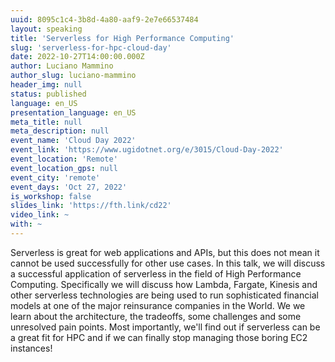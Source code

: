 ```yaml
---
uuid: 8095c1c4-3b8d-4a80-aaf9-2e7e66537484
layout: speaking
title: 'Serverless for High Performance Computing'
slug: 'serverless-for-hpc-cloud-day'
date: 2022-10-27T14:00:00.000Z
author: Luciano Mammino
author_slug: luciano-mammino
header_img: null
status: published
language: en_US
presentation_language: en_US
meta_title: null
meta_description: null
event_name: 'Cloud Day 2022'
event_link: 'https://www.ugidotnet.org/e/3015/Cloud-Day-2022'
event_location: 'Remote'
event_location_gps: null
event_city: 'remote'
event_days: 'Oct 27, 2022'
is_workshop: false
slides_link: 'https://fth.link/cd22'
video_link: ~
with: ~
---
```


Serverless is great for web applications and APIs, but this does not mean it cannot be used successfully for other use cases. In this talk, we will discuss a successful application of serverless in the field of High Performance Computing. Specifically we will discuss how Lambda, Fargate, Kinesis and other serverless technologies are being used to run sophisticated financial models at one of the major reinsurance companies in the World. We we learn about the architecture, the tradeoffs, some challenges and some unresolved pain points. Most importantly, we'll find out if serverless can be a great fit for HPC and if we can finally stop managing those boring EC2 instances!

